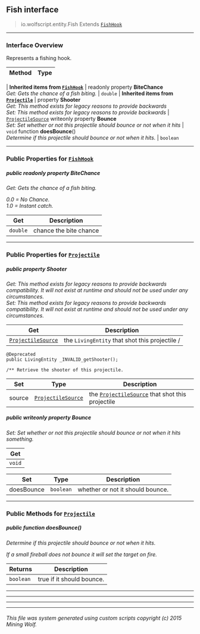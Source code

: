 ## Fish __interface__

>io.wolfscript.entity.Fish
>Extends [`FishHook`](FishHook.md)

---

### Interface Overview

Represents a fishing hook.

Method | Type   
--- | :--- 
 |
__Inherited items from [`FishHook`](FishHook.md)__ |
 readonly property __BiteChance__ <br> _Get: Gets the chance of a fish biting._ | `double`
 |
__Inherited items from [`Projectile`](Projectile.md)__ |
  property __Shooter__ <br> _Get: This method exists for legacy reasons to provide backwards<br>Set: This method exists for legacy reasons to provide backwards_ | [`ProjectileSource`](../projectiles/ProjectileSource.md)
 writeonly property __Bounce__ <br> _Set: Set whether or not this projectile should bounce or not when it hits_ | `void`
 function __doesBounce__() <br> _Determine if this projectile should bounce or not when it hits._ | `boolean`







---


### Public Properties for [`FishHook`](FishHook.md)

##### <a id='bitechance'></a>public  readonly property __BiteChance__

_Get: Gets the chance of a fish biting. <p> 0.0 = No Chance.<br> 1.0 = Instant catch._

Get | Description
--- | --- 
`double` | chance the bite chance



---

### Public Properties for [`Projectile`](Projectile.md)

##### <a id='shooter'></a>public   property __Shooter__

_Get: This method exists for legacy reasons to provide backwards compatibility. It will not exist at runtime and should not be used under any circumstances.<br>Set: This method exists for legacy reasons to provide backwards compatibility. It will not exist at runtime and should not be used under any circumstances._

Get | Description
--- | --- 
[`ProjectileSource`](../projectiles/ProjectileSource.md) | the `LivingEntity` that shot this projectile /
    @Deprecated
    public LivingEntity _INVALID_getShooter();

    /** Retrieve the shooter of this projectile.

Set | Type | Description  
--- | --- | --- 
source | [`ProjectileSource`](../projectiles/ProjectileSource.md) | the [`ProjectileSource`](../projectiles/ProjectileSource.md) that shot this projectile


##### <a id='bounce'></a>public  writeonly property __Bounce__

_Set: Set whether or not this projectile should bounce or not when it hits something._

Get | 
--- | 
`void` |

Set | Type | Description  
--- | --- | --- 
doesBounce | `boolean` | whether or not it should bounce.


---

### Public Methods for [`Projectile`](Projectile.md)

##### <a id='doesbounce'></a>public  function __doesBounce__()

_Determine if this projectile should bounce or not when it hits. <p> If a small fireball does not bounce it will set the target on fire._

Returns | Description
--- | --- 
`boolean` | true if it should bounce.


---
---


---


---


###### This file was system generated using custom scripts copyright (c) 2015 Mining Wolf.
	

